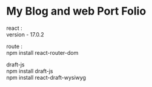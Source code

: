 # My Blog and web Port Folio

react : <br />
version - 17.0.2 <br />

route : <br />
npm install react-router-dom <br />

draft-js <br />
npm install draft-js <br />
npm install react-draft-wysiwyg <br />
